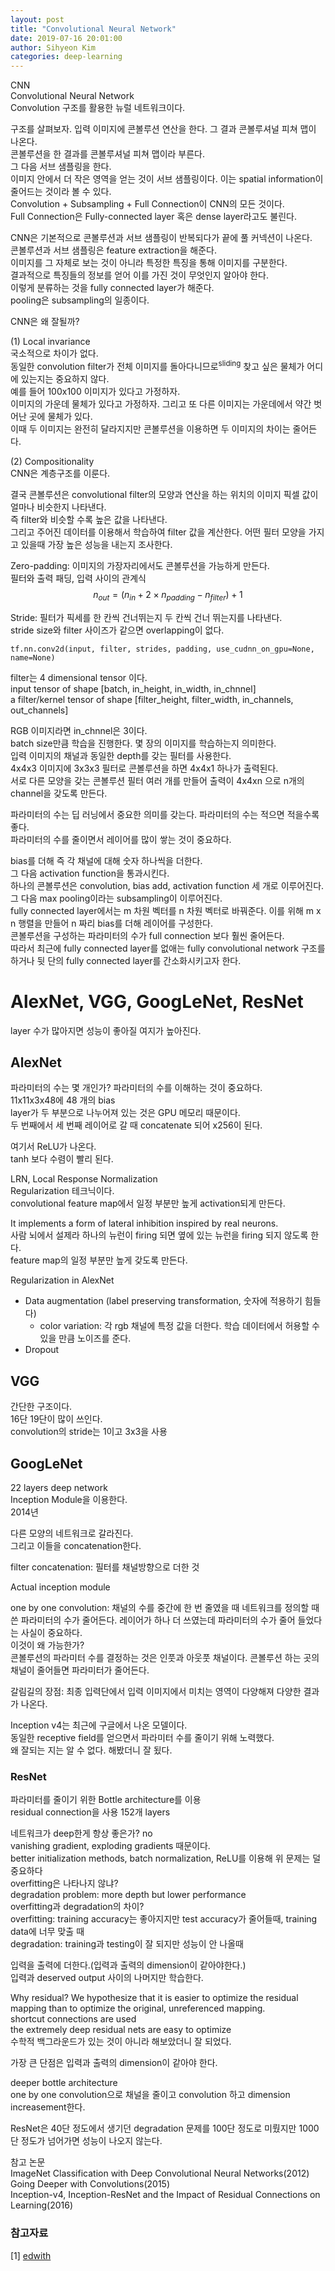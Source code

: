 ```yaml
---
layout: post
title: "Convolutional Neural Network"
date: 2019-07-16 20:01:00
author: Sihyeon Kim
categories: deep-learning
---
```


CNN  
Convolutional Neural Network  
Convolution 구조를 활용한 뉴럴 네트워크이다.  

구조를 살펴보자. 입력 이미지에 콘볼루션 연산을 한다. 그 결과 콘볼루셔널 피쳐 맵이 나온다.  
콘볼루션을 한 결과를 콘볼루셔널 피쳐 맵이라 부른다.  
그 다음 서브 샘플링을 한다.  
이미지 안에서 더 작은 영역을 얻는 것이 서브 샘플링이다. 이는 spatial information이 줄어드는 것이라 볼 수 있다.  
Convolution + Subsampling + Full Connection이 CNN의 모든 것이다.  
Full Connection은 Fully-connected layer 혹은 dense layer라고도 불린다.  

CNN은 기본적으로 콘볼루션과 서브 샘플링이 반복되다가 끝에 풀 커넥션이 나온다.  
콘볼루션과 서브 샘플링은 feature extraction을 해준다.  
이미지를 그 자체로 보는 것이 아니라 특정한 특징을 통해 이미지를 구분한다.  
결과적으로 특징들의 정보를 얻어 이를 가진 것이 무엇인지 알아야 한다.  
이렇게 분류하는 것을 fully connected layer가 해준다.  
pooling은 subsampling의 일종이다.  

CNN은 왜 잘될까?  

(1) Local invariance  
국소적으로 차이가 없다.  
동일한 convolution filter가 전체 이미지를 돌아다니므로<sup>sliding</sup> 찾고 싶은 물체가 어디에 있는지는 중요하지 않다.  
예를 들어 100x100 이미지가 있다고 가정하자.  
이미지의 가운데 물체가 있다고 가정하자. 그리고 또 다른 이미지는 가운데에서 약간 벗어난 곳에 물체가 있다.  
이때 두 이미지는 완전히 달라지지만 콘볼루션을 이용하면 두 이미지의 차이는 줄어든다.  

(2) Compositionality  
CNN은 계층구조를 이룬다.  

결국 콘볼루션은 convolutional filter의 모양과 연산을 하는 위치의 이미지 픽셀 값이 얼마나 비슷한지 나타낸다.  
즉 filter와 비슷할 수록 높은 값을 나타낸다.  
그리고 주어진 데이터를 이용해서 학습하여 filter 값을 계산한다. 어떤 필터 모양을 가지고 있을때 가장 높은 성능을 내는지 조사한다.  

Zero-padding: 이미지의 가장자리에서도 콘볼루션을 가능하게 만든다.  
필터와 출력 패딩, 입력 사이의 관계식  
$$n_{out} = (n_{in} + 2 \times n_{padding} - n_{filter}) + 1$$  

Stride: 필터가 픽세를 한 칸씩 건너뛰는지 두 칸씩 건너 뛰는지를 나타낸다.  
stride size와 filter 사이즈가 같으면 overlapping이 없다.  

`tf.nn.conv2d(input, filter, strides, padding, use_cudnn_on_gpu=None, name=None)`  

filter는 4 dimensional tensor 이다.  
input tensor of shape [batch, in_height, in_width, in_chnnel]  
a filter/kernel tensor of shape [filter_height, filter_width, in_channels, out_channels]  

RGB 이미지라면 in_chnnel은 3이다.  
batch size만큼 학습을 진행한다. 몇 장의 이미지를 학습하는지 의미한다.  
입력 이미지의 채널과 동일한 depth를 갖는 필터를 사용한다.  
4x4x3 이미지에 3x3x3 필터로 콘볼루션을 하면 4x4x1 하나가 출력된다.  
서로 다른 모양을 갖는 콘볼루션 필터 여러 개를 만들어 출력이 4x4xn 으로 n개의 channel을 갖도록 만든다.  

파라미터의 수는 딥 러닝에서 중요한 의미를 갖는다. 파라미터의 수는 적으면 적을수록 좋다.  
파라미터의 수를 줄이면서 레이어를 많이 쌓는 것이 중요하다.  

bias를 더해 즉 각 채널에 대해 숫자 하나씩을 더한다.  
그 다음 activation function을 통과시킨다.  
하나의 콘볼루션은 convolution, bias add, activation function 세 개로 이루어진다.  
그 다음 max pooling이라는 subsampling이 이루어진다.  
fully connected layer에서는 m 차원 벡터를 n 차원 벡터로 바꿔준다. 이를 위해 m x n 행렬을 만들어 n 짜리 bias를 더해 레이어를 구성한다.  
콘볼루션을 구성하는 파라미터의 수가 full connection 보다 훨씬 줄어든다.  
따라서 최근에 fully connected layer를 없애는 fully convolutional network 구조를 하거나 뒷 단의 fully connected layer를 간소화시키고자 한다.  

# AlexNet, VGG, GoogLeNet, ResNet
layer 수가 많아지면 성능이 좋아질 여지가 높아진다.  

## AlexNet  
파라미터의 수는 몇 개인가? 파라미터의 수를 이해하는 것이 중요하다.    
11x11x3x48에 48 개의 bias  
layer가 두 부분으로 나누어져 있는 것은 GPU 메모리 때문이다.  
두 번째에서 세 번째 레이어로 갈 때 concatenate 되어 x256이 된다.  

여기서 ReLU가 나온다.  
tanh 보다 수렴이 빨리 된다.  

LRN, Local Response Normalization  
Regularization 테크닉이다.  
convolutional feature map에서 일정 부분만 높게 activation되게 만든다.  

It implements a form of lateral inhibition inspired by real neurons.  
사람 뇌에서 설제라 하나의 뉴런이 firing 되면 옆에 있는 뉴런을 firing 되지 않도록 한다.  
feature map의 일정 부분만 높게 갖도록 만든다.  

Regularization in AlexNet  
- Data augmentation (label preserving transformation, 숫자에 적용하기 힘들다)  
  - color variation: 각 rgb 채널에 특정 값을 더한다. 학습 데이터에서 허용할 수 있을 만큼 노이즈를 준다.  
- Dropout  

## VGG  
간단한 구조이다.  
16단 19단이 많이 쓰인다.  
convolution의 stride는 1이고 3x3을 사용  

## GoogLeNet  
22 layers deep network  
Inception Module을 이용한다.  
2014년  

다른 모양의 네트워크로 갈라진다.  
그리고 이들을 concatenation한다.  

filter concatenation: 필터를 채널방향으로 더한 것  

Actual inception module  

one by one convolution: 채널의 수를 중간에 한 번 줄였을 때 네트워크를 정의할 때 쓴 파라미터의 수가 줄어든다. 레이어가 하나 더 쓰였는데 파라미터의 수가 줄어 들었다는 사실이 중요하다.  
이것이 왜 가능한가?  
콘볼루션의 파라미터 수를 결정하는 것은 인풋과 아웃풋 채널이다. 콘볼루션 하는 곳의 채널이 줄어들면 파라미터가 줄어든다.    

갈림길의 장점: 최종 입력단에서 입력 이미지에서 미치는 영역이 다양해져 다양한 결과가 나온다.  

Inception v4는 최근에 구글에서 나온 모델이다.  
동일한 receptive field를 얻으면서 파라미터 수를 줄이기 위해 노력했다.  
왜 잘되는 지는 알 수 없다. 해봤더니 잘 됬다.  

### ResNet  
파라미터를 줄이기 위한 Bottle architecture를 이용  
residual connection을 사용
152개 layers  

네트워크가 deep한게 항상 좋은가? no  
vanishing gradient, exploding gradients 때문이다.  
better initialization methods, batch normalization, ReLU를 이용해 위 문제는 덜 중요하다  
overfitting은 나타나지 않냐?  
degradation problem: more depth but lower performance  
overfitting과 degradation의 차이?  
overfitting: training accuracy는 좋아지지만 test accuracy가 줄어들때, training data에 너무 맞출 때  
degradation: training과 testing이 잘 되지만 성능이 안 나올때  

입력을 출력에 더한다.(입력과 출력의 dimension이 같아야한다.)  
입력과 deserved output 사이의 나머지만 학습한다.  

Why residual?
We hypothesize that it is easier to optimize the residual mapping than to optimize the original, unreferenced mapping.  
shortcut connections are used  
the extremely deep residual nets are easy to optimize  
수학적 백그라운드가 있는 것이 아니라 해보았더니 잘 되었다.  

가장 큰 단점은 입력과 출력의 dimension이 같아야 한다.  

deeper bottle architecture  
one by one convolution으로 채널을 줄이고 convolution 하고 dimension increasement한다.  

ResNet은 40단 정도에서 생기던 degradation 문제를 100단 정도로 미뤘지만 1000단 정도가 넘어가면 성능이 나오지 않는다.  


참고 논문  
ImageNet Classification with Deep Convolutional Neural Networks(2012)  
Going Deeper with Convolutions(2015)  
Inception-v4, Inception-ResNet and the Impact of Residual Connections on Learning(2016)  





### 참고자료  

[1] [edwith](https://www.edwith.org/deeplearningchoi/joinLectures/10979)


